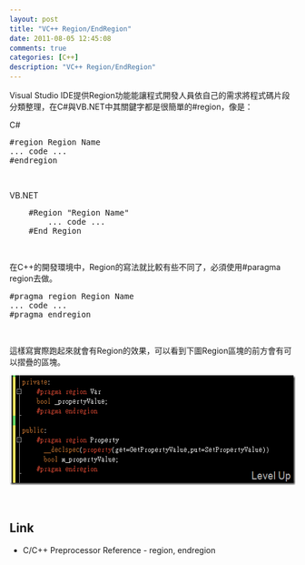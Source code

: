 ```yaml
---
layout: post
title: "VC++ Region/EndRegion"
date: 2011-08-05 12:45:08
comments: true
categories: [C++]
description: "VC++ Region/EndRegion"
---
```

<p>
	Visual Studio IDE提供Region功能能讓程式開發人員依自己的需求將程式碼片段分類整理，在C#與VB.NET中其關鍵字都是很簡單的#region，像是：</p>
<p>
	C#</p>
<div class="wlWriterSmartContent" id="scid:812469c5-0cb0-4c63-8c15-c81123a09de7:b89e3f1e-deee-49d6-9870-55e8a0ba5d02" style="padding-bottom: 0px; margin: 0px; padding-left: 0px; padding-right: 0px; display: inline; float: none; padding-top: 0px">
	<pre class="c#" name="code">
#region Region Name
... code ...
#endregion</pre>
</div>
<p>
	 </p>
<p>
	VB.NET</p>
<div class="wlWriterSmartContent" id="scid:812469c5-0cb0-4c63-8c15-c81123a09de7:f9461be7-520b-4708-b4af-c08e6532b244" style="padding-bottom: 0px; margin: 0px; padding-left: 0px; padding-right: 0px; display: inline; float: none; padding-top: 0px">
	<pre class="vb" name="code">
    #Region "Region Name"
        ... code ...
    #End Region</pre>
</div>
<p>
	 </p>
<p>
	在C++的開發環境中，Region的寫法就比較有些不同了，必須使用#paragma region去做。</p>
<div class="wlWriterSmartContent" id="scid:812469c5-0cb0-4c63-8c15-c81123a09de7:9942990e-4289-4abb-8940-d266027b317d" style="padding-bottom: 0px; margin: 0px; padding-left: 0px; padding-right: 0px; display: inline; float: none; padding-top: 0px">
	<pre class="c" name="code">
#pragma region Region Name
... code ...
#pragma endregion</pre>
</div>
<p>
	 </p>
<p>
	這樣寫實際跑起來就會有Region的效果，可以看到下圖Region區塊的前方會有可以摺疊的區塊。</p>
<p>
	<img alt="image" border="0" height="193" src="\images\posts\32606\image_thumb.png" style="border-bottom: 0px; border-left: 0px; border-top: 0px; border-right: 0px" width="559" /></p>
<p>
	 </p>
<h2>
	Link</h2>
<ul>
	<li>
		C/C++ Preprocessor Reference - region, endregion</li>
</ul>
